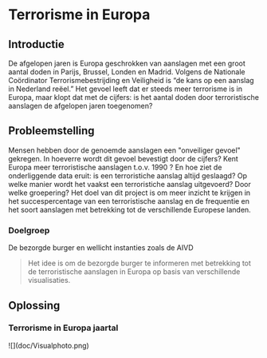 <h1>Terrorisme in Europa</h1>

<h2>Introductie</h2>

<p>De afgelopen jaren is Europa geschrokken van aanslagen met een groot aantal doden in Parijs, Brussel, Londen en Madrid. Volgens de Nationale Coördinator Terrorismebestrijding en Veiligheid is “de kans op een aanslag in Nederland reëel.” Het gevoel leeft dat er steeds meer terrorisme is in Europa, maar klopt dat met de cijfers: is het aantal doden door terroristische aanslagen de afgelopen jaren toegenomen?</p>

<h2> Probleemstelling </h2>

<p> Mensen hebben door de genoemde aanslagen een "onveiliger gevoel" gekregen. In hoeverre wordt dit gevoel bevestigt door de cijfers? Kent Europa meer terroristische aanslagen t.o.v. 1990 ? En hoe ziet de onderliggende data eruit: is een terroristiche aanslag altijd geslaagd? Op welke manier wordt het vaakst een terroristiche aanslag uitgevoerd? Door welke groepering? Het doel van dit project is om meer inzicht te krijgen in het succespercentage van een terroristische aanslag en de frequentie en het soort aanslagen met betrekking tot de verschillende Europese landen.

<h3> Doelgroep </h3>

<p> De bezorgde burger en wellicht instanties zoals de AIVD </p>



<blockquote>
    
 Het idee is om de bezorgde burger te informeren met betrekking tot de terroristische aanslagen in Europa op basis van verschillende visualisaties.
    
</blockquote>

<h2> Oplossing </h2>
<h3> Terrorisme in Europa jaartal </h3>
![](doc/Visualphoto.png)
